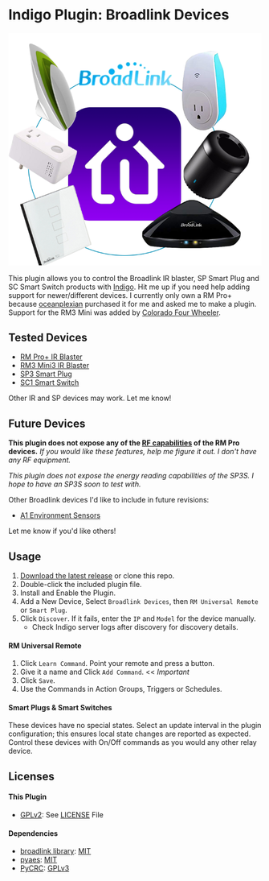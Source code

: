 # Indigo Plugin: Broadlink Devices

![Broadlink Plugin Logo](broadlink.png)

This plugin allows you to control the Broadlink IR blaster, SP Smart Plug and SC
Smart Switch products with [Indigo](https://www.indigodomo.com/).
Hit me up if you need help adding support for newer/different devices. I
currently only own a RM Pro+ because [oceanplexian](https://github.com/oceanplexian)
purchased it for me and asked me to make a plugin. Support for the RM3 Mini was added
by [Colorado Four Wheeler](https://github.com/colorado4wheeler).

## Tested Devices

- [RM Pro+ IR Blaster](https://www.amazon.com/Broadlink-RM33-RM-Pro-Automation/dp/B078W1JVYK)
- [RM3 Mini3 IR Blaster](https://www.amazon.com/Broadlink-RM33-RM-Pro-Automation/dp/B078BCMZH6)
- [SP3 Smart Plug](https://www.amazon.com/BroadLink-Required-Control-Occupies-Assistant/dp/B01FDGO948)
- [SC1 Smart Switch](https://www.amazon.com/Broadlink-Controlled-Intelligent-Housewhole-Appliances/dp/B071VT5594)

Other IR and SP devices may work. Let me know!

## Future Devices

**This plugin does not expose any of the [RF capabilities](https://github.com/mjg59/python-broadlink/issues/87)
of the RM Pro devices.** *If you would like these features, help me figure it out. 
I don't have any RF equipment.*

*This plugin does not expose the energy reading capabilities of the SP3S. I hope
to have an SP3S soon to test with.*

Other Broadlink devices I'd like to include in future revisions:

- [A1 Environment Sensors](http://www.ibroadlink.com/a1/)

Let me know if you'd like others!

## Usage

1. [Download the latest release](https://github.com/davidnewhall/indigo-broadlink/archive/latest.zip) or clone this repo.
1. Double-click the included plugin file.
1. Install and Enable the Plugin.
1. Add a New Device, Select `Broadlink Devices`, then `RM Universal Remote` or `Smart Plug`.
1. Click `Discover`. If it fails, enter the `IP` and `Model` for the device manually.
    - Check Indigo server logs after discovery for discovery details.

#### RM Universal Remote

1. Click `Learn Command`. Point your remote and press a button.
1. Give it a name and Click `Add Command`. << *Important*
1. Click `Save`.
1. Use the Commands in Action Groups, Triggers or Schedules.

#### Smart Plugs & Smart Switches

These devices have no special states. Select an update interval in the plugin
configuration; this ensures local state changes are reported as expected.
Control these devices with On/Off commands as you would any other relay device.

## Licenses

#### This Plugin

- [GPLv2](https://www.gnu.org/licenses/gpl-2.0.txt): See [LICENSE](LICENSE) File

#### Dependencies

- [broadlink library](https://github.com/mjg59/python-broadlink): [MIT](https://github.com/mjg59/python-broadlink/blob/master/LICENSE)
- [pyaes](https://github.com/ricmoo/pyaes/): [MIT](https://github.com/ricmoo/pyaes/blob/master/LICENSE.txt)
- [PyCRC](https://github.com/alexbutirskiy/PyCRC): [GPLv3](https://github.com/alexbutirskiy/PyCRC/blob/master/LICENSE)
